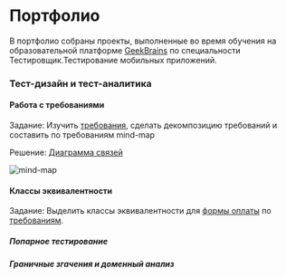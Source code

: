 # Портфолио 

В портфолио собраны проекты, выполненные во время обучения на образовательной платформе [GeekBrains](https://gb.ru/) по специальности Тестировщик.Тестирование мобильных приложений.

### Тест-дизайн и тест-аналитика

#### Работа с требованиями 
 Задание: Изучить [требования](https://docs.google.com/document/d/1qDu7Z0OdmZsVSSC-Hvw_L3s0YKTT8d3t4jy6b8q7v5A/edit?usp=sharing), сделать декомпозицию требований и составить по требованиям mind-map
 
 Решение: [Диаграмма связей](https://drive.google.com/file/d/1ARHVwp8BCZtIBhC7TpPxgY9HuisFFEwT/view?usp=sharing)
 
 ![mind-map](https://github.com/user-attachments/assets/28297058-b3c8-442e-bd44-2372b01dc69c)
 
 
#### Классы эквивалентности
 Задание: Выделить классы эквивалентности для [формы оплаты](https://test-stand.gb.ru/seminar_stands/payform/index.html) по [требованиям](https://docs.google.com/document/d/1qDu7Z0OdmZsVSSC-Hvw_L3s0YKTT8d3t4jy6b8q7v5A/edit?usp=sharing).


##### Попарное тестирование

##### Граничные згачения и доменный анализ
